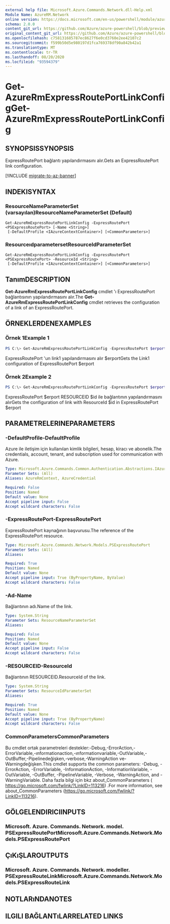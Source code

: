 ```yaml
---
external help file: Microsoft.Azure.Commands.Network.dll-Help.xml
Module Name: AzureRM.Network
online version: https://docs.microsoft.com/en-us/powershell/module/azurerm.network/get-azurermexpressrouteportlinkconfig
schema: 2.0.0
content_git_url: https://github.com/Azure/azure-powershell/blob/preview/src/ResourceManager/Network/Commands.Network/help/Get-AzureRmExpressRoutePortLinkConfig.md
original_content_git_url: https://github.com/Azure/azure-powershell/blob/preview/src/ResourceManager/Network/Commands.Network/help/Get-AzureRmExpressRoutePortLinkConfig.md
ms.openlocfilehash: c758131685787ec8627f6e0cd3760e2ee42107c2
ms.sourcegitcommit: f599b50d5e980197d1fca769378df90a842b42a1
ms.translationtype: MT
ms.contentlocale: tr-TR
ms.lasthandoff: 08/20/2020
ms.locfileid: "93594379"
---
```

# <span data-ttu-id="43751-101">Get-AzureRmExpressRoutePortLinkConfig</span><span class="sxs-lookup"><span data-stu-id="43751-101">Get-AzureRmExpressRoutePortLinkConfig</span></span>

## <span data-ttu-id="43751-102">SYNOPSIS</span><span class="sxs-lookup"><span data-stu-id="43751-102">SYNOPSIS</span></span>
<span data-ttu-id="43751-103">ExpressRoutePort bağlantı yapılandırmasını alır.</span><span class="sxs-lookup"><span data-stu-id="43751-103">Gets an ExpressRoutePort link configuration.</span></span>

[!INCLUDE [migrate-to-az-banner](../../includes/migrate-to-az-banner.md)]

## <span data-ttu-id="43751-104">INDEKI</span><span class="sxs-lookup"><span data-stu-id="43751-104">SYNTAX</span></span>

### <span data-ttu-id="43751-105">ResourceNameParameterSet (varsayılan)</span><span class="sxs-lookup"><span data-stu-id="43751-105">ResourceNameParameterSet (Default)</span></span>
```
Get-AzureRmExpressRoutePortLinkConfig -ExpressRoutePort <PSExpressRoutePort> [-Name <String>]
 [-DefaultProfile <IAzureContextContainer>] [<CommonParameters>]
```

### <span data-ttu-id="43751-106">Resourceıdparameterset</span><span class="sxs-lookup"><span data-stu-id="43751-106">ResourceIdParameterSet</span></span>
```
Get-AzureRmExpressRoutePortLinkConfig -ExpressRoutePort <PSExpressRoutePort> -ResourceId <String> 
 [-DefaultProfile <IAzureContextContainer>] [<CommonParameters>]
```

## <span data-ttu-id="43751-107">Tanım</span><span class="sxs-lookup"><span data-stu-id="43751-107">DESCRIPTION</span></span>
<span data-ttu-id="43751-108">**Get-AzureRmExpressRoutePortLinkConfig** cmdlet 'ı ExpressRoutePort bağlantısının yapılandırmasını alır.</span><span class="sxs-lookup"><span data-stu-id="43751-108">The **Get-AzureRmExpressRoutePortLinkConfig** cmdlet retrieves the configuration of a link of an ExpressRoutePort.</span></span>

## <span data-ttu-id="43751-109">ÖRNEKLERDEN</span><span class="sxs-lookup"><span data-stu-id="43751-109">EXAMPLES</span></span>

### <span data-ttu-id="43751-110">Örnek 1</span><span class="sxs-lookup"><span data-stu-id="43751-110">Example 1</span></span>
```powershell
PS C:\> Get-AzureRmExpressRoutePortLinkConfig -ExpressRoutePort $erport -Name Link1
```

<span data-ttu-id="43751-111">ExpressRoutePort 'un link1 yapılandırmasını alır $erport</span><span class="sxs-lookup"><span data-stu-id="43751-111">Gets the Link1 configuration of ExpressRoutePort $erport</span></span>

### <span data-ttu-id="43751-112">Örnek 2</span><span class="sxs-lookup"><span data-stu-id="43751-112">Example 2</span></span>
```powershell
PS C:\> Get-AzureRmExpressRoutePortLinkConfig -ExpressRoutePort $erport -ResourceId $id
```

<span data-ttu-id="43751-113">ExpressRoutePort $erport RESOURCEID $id ile bağlantının yapılandırmasını alır</span><span class="sxs-lookup"><span data-stu-id="43751-113">Gets the configuration of link with ResourceId $id in ExpressRoutePort $erport</span></span>

## <span data-ttu-id="43751-114">PARAMETRELERINE</span><span class="sxs-lookup"><span data-stu-id="43751-114">PARAMETERS</span></span>

### <span data-ttu-id="43751-115">-DefaultProfile</span><span class="sxs-lookup"><span data-stu-id="43751-115">-DefaultProfile</span></span>
<span data-ttu-id="43751-116">Azure ile iletişim için kullanılan kimlik bilgileri, hesap, kiracı ve abonelik.</span><span class="sxs-lookup"><span data-stu-id="43751-116">The credentials, account, tenant, and subscription used for communication with Azure.</span></span>

```yaml
Type: Microsoft.Azure.Commands.Common.Authentication.Abstractions.IAzureContextContainer
Parameter Sets: (All)
Aliases: AzureRmContext, AzureCredential

Required: False
Position: Named
Default value: None
Accept pipeline input: False
Accept wildcard characters: False
```

### <span data-ttu-id="43751-117">-ExpressRoutePort</span><span class="sxs-lookup"><span data-stu-id="43751-117">-ExpressRoutePort</span></span>
<span data-ttu-id="43751-118">ExpressRoutePort kaynağının başvurusu.</span><span class="sxs-lookup"><span data-stu-id="43751-118">The reference of the ExpressRoutePort resource.</span></span>

```yaml
Type: Microsoft.Azure.Commands.Network.Models.PSExpressRoutePort
Parameter Sets: (All)
Aliases:

Required: True
Position: Named
Default value: None
Accept pipeline input: True (ByPropertyName, ByValue)
Accept wildcard characters: False
```

### <span data-ttu-id="43751-119">-Ad</span><span class="sxs-lookup"><span data-stu-id="43751-119">-Name</span></span>
<span data-ttu-id="43751-120">Bağlantının adı.</span><span class="sxs-lookup"><span data-stu-id="43751-120">Name of the link.</span></span>

```yaml
Type: System.String
Parameter Sets: ResourceNameParameterSet
Aliases:

Required: False
Position: Named
Default value: None
Accept pipeline input: False
Accept wildcard characters: False
```

### <span data-ttu-id="43751-121">-RESOURCEID</span><span class="sxs-lookup"><span data-stu-id="43751-121">-ResourceId</span></span>
<span data-ttu-id="43751-122">Bağlantının RESOURCEID.</span><span class="sxs-lookup"><span data-stu-id="43751-122">ResourceId of the link.</span></span>

```yaml
Type: System.String
Parameter Sets: ResourceIdParameterSet
Aliases:

Required: True
Position: Named
Default value: None
Accept pipeline input: True (ByPropertyName)
Accept wildcard characters: False
```

### <span data-ttu-id="43751-123">CommonParameters</span><span class="sxs-lookup"><span data-stu-id="43751-123">CommonParameters</span></span>
<span data-ttu-id="43751-124">Bu cmdlet ortak parametreleri destekler:-Debug,-ErrorAction,-ErrorVariable,-ınformationaction,-ınformationvariable,-OutVariable,-OutBuffer,-Pipelinedeğişken,-verbose,-WarningAction ve-Warningdeğişken.</span><span class="sxs-lookup"><span data-stu-id="43751-124">This cmdlet supports the common parameters: -Debug, -ErrorAction, -ErrorVariable, -InformationAction, -InformationVariable, -OutVariable, -OutBuffer, -PipelineVariable, -Verbose, -WarningAction, and -WarningVariable.</span></span> <span data-ttu-id="43751-125">Daha fazla bilgi için bkz about_CommonParameters ( https://go.microsoft.com/fwlink/?LinkID=113216) .</span><span class="sxs-lookup"><span data-stu-id="43751-125">For more information, see about_CommonParameters (https://go.microsoft.com/fwlink/?LinkID=113216).</span></span>

## <span data-ttu-id="43751-126">GÖLGELENDIRICI</span><span class="sxs-lookup"><span data-stu-id="43751-126">INPUTS</span></span>

### <span data-ttu-id="43751-127">Microsoft. Azure. Commands. Network. model. PSExpressRoutePort</span><span class="sxs-lookup"><span data-stu-id="43751-127">Microsoft.Azure.Commands.Network.Models.PSExpressRoutePort</span></span>

## <span data-ttu-id="43751-128">ÇıKıŞLAR</span><span class="sxs-lookup"><span data-stu-id="43751-128">OUTPUTS</span></span>

### <span data-ttu-id="43751-129">Microsoft. Azure. Commands. Network. modeller. PSExpressRouteLink</span><span class="sxs-lookup"><span data-stu-id="43751-129">Microsoft.Azure.Commands.Network.Models.PSExpressRouteLink</span></span>

## <span data-ttu-id="43751-130">NOTLARıNDA</span><span class="sxs-lookup"><span data-stu-id="43751-130">NOTES</span></span>

## <span data-ttu-id="43751-131">ILGILI BAĞLANTıLAR</span><span class="sxs-lookup"><span data-stu-id="43751-131">RELATED LINKS</span></span>
